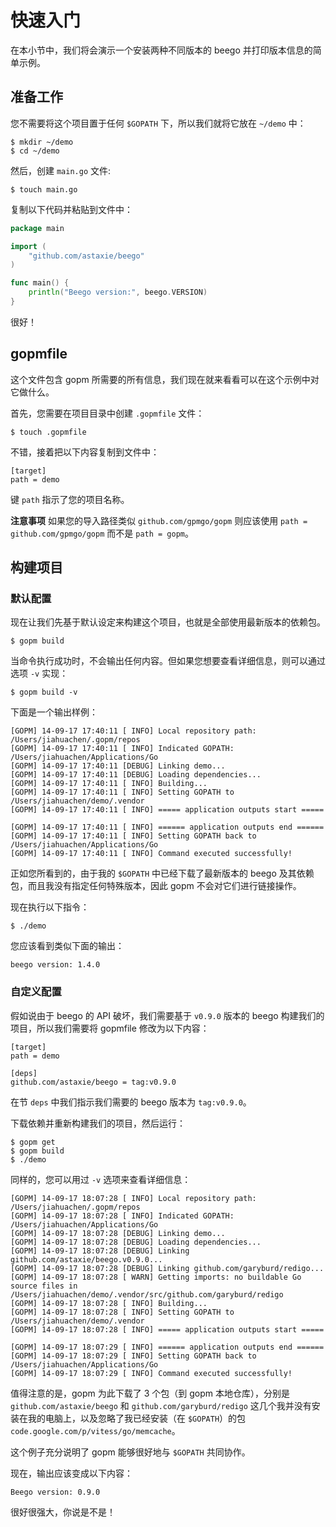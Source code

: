快速入门
=======

在本小节中，我们将会演示一个安装两种不同版本的 beego 并打印版本信息的简单示例。

## 准备工作

您不需要将这个项目置于任何 `$GOPATH` 下，所以我们就将它放在  `~/demo` 中：

	$ mkdir ~/demo
	$ cd ~/demo
	
然后，创建 `main.go` 文件:

	$ touch main.go
	
复制以下代码并粘贴到文件中：

```go
package main

import (
	"github.com/astaxie/beego"
)

func main() {
	println("Beego version:", beego.VERSION)
}
```

很好！

## gopmfile

这个文件包含 gopm 所需要的所有信息，我们现在就来看看可以在这个示例中对它做什么。

首先，您需要在项目目录中创建 `.gopmfile` 文件：

	$ touch .gopmfile
	
不错，接着把以下内容复制到文件中：

	[target]
	path = demo
	
键 `path` 指示了您的项目名称。

**注意事项** 如果您的导入路径类似 `github.com/gpmgo/gopm` 则应该使用 `path = github.com/gpmgo/gopm` 而不是 `path = gopm`。

## 构建项目

### 默认配置

现在让我们先基于默认设定来构建这个项目，也就是全部使用最新版本的依赖包。

	$ gopm build
	
当命令执行成功时，不会输出任何内容。但如果您想要查看详细信息，则可以通过选项 `-v` 实现：

	$ gopm build -v
	
下面是一个输出样例：

```
[GOPM] 14-09-17 17:40:11 [ INFO] Local repository path: /Users/jiahuachen/.gopm/repos
[GOPM] 14-09-17 17:40:11 [ INFO] Indicated GOPATH: /Users/jiahuachen/Applications/Go
[GOPM] 14-09-17 17:40:11 [DEBUG] Linking demo...
[GOPM] 14-09-17 17:40:11 [DEBUG] Loading dependencies...
[GOPM] 14-09-17 17:40:11 [ INFO] Building...
[GOPM] 14-09-17 17:40:11 [ INFO] Setting GOPATH to /Users/jiahuachen/demo/.vendor
[GOPM] 14-09-17 17:40:11 [ INFO] ===== application outputs start =====

[GOPM] 14-09-17 17:40:11 [ INFO] ====== application outputs end ======
[GOPM] 14-09-17 17:40:11 [ INFO] Setting GOPATH back to /Users/jiahuachen/Applications/Go
[GOPM] 14-09-17 17:40:11 [ INFO] Command executed successfully!
```
	
正如您所看到的，由于我的 `$GOPATH` 中已经下载了最新版本的 beego 及其依赖包，而且我没有指定任何特殊版本，因此 gopm 不会对它们进行链接操作。

现在执行以下指令：

	$ ./demo
	
您应该看到类似下面的输出：

	beego version: 1.4.0
	
### 自定义配置

假如说由于 beego 的 API 破坏，我们需要基于 `v0.9.0` 版本的 beego 构建我们的项目，所以我们需要将 gopmfile 修改为以下内容：

	[target]
	path = demo
	
	[deps]
	github.com/astaxie/beego = tag:v0.9.0
	
在节 `deps` 中我们指示我们需要的 beego 版本为 `tag:v0.9.0`。

下载依赖并重新构建我们的项目，然后运行：
	
	$ gopm get
	$ gopm build
	$ ./demo
	
同样的，您可以用过 `-v` 选项来查看详细信息：

```
[GOPM] 14-09-17 18:07:28 [ INFO] Local repository path: /Users/jiahuachen/.gopm/repos
[GOPM] 14-09-17 18:07:28 [ INFO] Indicated GOPATH: /Users/jiahuachen/Applications/Go
[GOPM] 14-09-17 18:07:28 [DEBUG] Linking demo...
[GOPM] 14-09-17 18:07:28 [DEBUG] Loading dependencies...
[GOPM] 14-09-17 18:07:28 [DEBUG] Linking github.com/astaxie/beego.v0.9.0...
[GOPM] 14-09-17 18:07:28 [DEBUG] Linking github.com/garyburd/redigo...
[GOPM] 14-09-17 18:07:28 [ WARN] Getting imports: no buildable Go source files in /Users/jiahuachen/demo/.vendor/src/github.com/garyburd/redigo
[GOPM] 14-09-17 18:07:28 [ INFO] Building...
[GOPM] 14-09-17 18:07:28 [ INFO] Setting GOPATH to /Users/jiahuachen/demo/.vendor
[GOPM] 14-09-17 18:07:28 [ INFO] ===== application outputs start =====

[GOPM] 14-09-17 18:07:29 [ INFO] ====== application outputs end ======
[GOPM] 14-09-17 18:07:29 [ INFO] Setting GOPATH back to /Users/jiahuachen/Applications/Go
[GOPM] 14-09-17 18:07:29 [ INFO] Command executed successfully!
```
	
值得注意的是，gopm 为此下载了 3 个包（到 gopm 本地仓库），分别是 `github.com/astaxie/beego` 和 `github.com/garyburd/redigo` 这几个我并没有安装在我的电脑上，以及忽略了我已经安装（在 `$GOPATH`）的包 `code.google.com/p/vitess/go/memcache`。

这个例子充分说明了 gopm 能够很好地与 `$GOPATH` 共同协作。

现在，输出应该变成以下内容：

	Beego version: 0.9.0
	
很好很强大，你说是不是！

